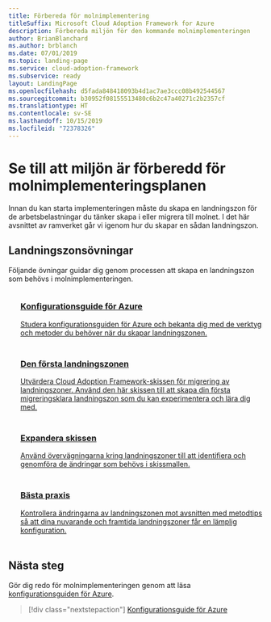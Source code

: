 ```yaml
---
title: Förbereda för molnimplementering
titleSuffix: Microsoft Cloud Adoption Framework for Azure
description: Förbereda miljön för den kommande molnimplementeringen
author: BrianBlanchard
ms.author: brblanch
ms.date: 07/01/2019
ms.topic: landing-page
ms.service: cloud-adoption-framework
ms.subservice: ready
layout: LandingPage
ms.openlocfilehash: d5fada848418093b4d1ac7ae3ccc08b492544567
ms.sourcegitcommit: b30952f08155513480c6b2c47a40271c2b2357cf
ms.translationtype: HT
ms.contentlocale: sv-SE
ms.lasthandoff: 10/15/2019
ms.locfileid: "72378326"
---
```

<!-- markdownlint-disable MD026 -->

# <a name="ensure-the-environment-is-prepared-for-the-cloud-adoption-plan"></a>Se till att miljön är förberedd för molnimplementeringsplanen

Innan du kan starta implementeringen måste du skapa en landningszon för de arbetsbelastningar du tänker skapa i eller migrera till molnet. I det här avsnittet av ramverket går vi igenom hur du skapar en sådan landningszon.

## <a name="landing-zone-exercises"></a>Landningszonsövningar

Följande övningar guidar dig genom processen att skapa en landningszon som behövs i molnimplementeringen.

<!-- markdownlint-disable MD033 -->

<ul class="panelContent cardsF">
    <li style="display: flex; flex-direction: column;">
        <a href="./azure-setup-guide/index.md">
            <div class="cardSize">
                <div class="cardPadding" style="padding-bottom:10px;">
                    <div class="card" style="padding-bottom:10px;">
                        <div class="cardImageOuter">
                            <div class="cardImage">
                                <img alt="" src="../_images/icons/1.png" data-linktype="external">
                            </div>
                        </div>
                        <div class="cardText" style="padding-left:0px;">
                            <h3>Konfigurationsguide för Azure</h3>
Studera konfigurationsguiden för Azure och bekanta dig med de verktyg och metoder du behöver när du skapar landningszonen.
                        </div>
                    </div>
                </div>
            </div>
        </a>
    </li>
    <li style="display: flex; flex-direction: column;">
        <a href="./azure-setup-guide/migration-landing-zone.md">
            <div class="cardSize">
                <div class="cardPadding" style="padding-bottom:10px;">
                    <div class="card" style="padding-bottom:10px;">
                        <div class="cardImageOuter">
                            <div class="cardImage">
                                <img alt="" src="../_images/icons/2.png" data-linktype="external">
                            </div>
                        </div>
                        <div class="cardText" style="padding-left:0px;">
                            <h3>Den första landningszonen</h3>
Utvärdera Cloud Adoption Framework-skissen för migrering av landningszoner. Använd den här skissen till att skapa din första migreringsklara landningszon som du kan experimentera och lära dig med.
                        </div>
                    </div>
                </div>
            </div>
        </a>
    </li>
    <li style="display: flex; flex-direction: column;">
        <a href="./considerations/index.md">
            <div class="cardSize">
                <div class="cardPadding" style="padding-bottom:10px;">
                    <div class="card" style="padding-bottom:10px;">
                        <div class="cardImageOuter">
                            <div class="cardImage">
                                <img alt="" src="../_images/icons/3.png" data-linktype="external">
                            </div>
                        </div>
                        <div class="cardText" style="padding-left:0px;">
                            <h3>Expandera skissen</h3>
Använd övervägningarna kring landningszoner till att identifiera och genomföra de ändringar som behövs i skissmallen.
                        </div>
                    </div>
                </div>
            </div>
        </a>
    </li>
    <li style="display: flex; flex-direction: column;">
        <a href="./azure-best-practices/index.md">
            <div class="cardSize">
                <div class="cardPadding" style="padding-bottom:10px;">
                    <div class="card" style="padding-bottom:10px;">
                        <div class="cardImageOuter">
                            <div class="cardImage">
                                <img alt="" src="../_images/icons/4.png" data-linktype="external">
                            </div>
                        </div>
                        <div class="cardText" style="padding-left:0px;">
                            <h3>Bästa praxis</h3>
Kontrollera ändringarna av landningszonen mot avsnitten med metodtips så att dina nuvarande och framtida landningszoner får en lämplig konfiguration.
                        </div>
                    </div>
                </div>
            </div>
        </a>
    </li>
</ul>

<!-- markdownlint-enable MD033 -->

## <a name="next-steps"></a>Nästa steg

Gör dig redo för molnimplementeringen genom att läsa [konfigurationsguiden för Azure](./azure-setup-guide/index.md).

> [!div class="nextstepaction"]
> [Konfigurationsguide för Azure](./azure-setup-guide/index.md)
